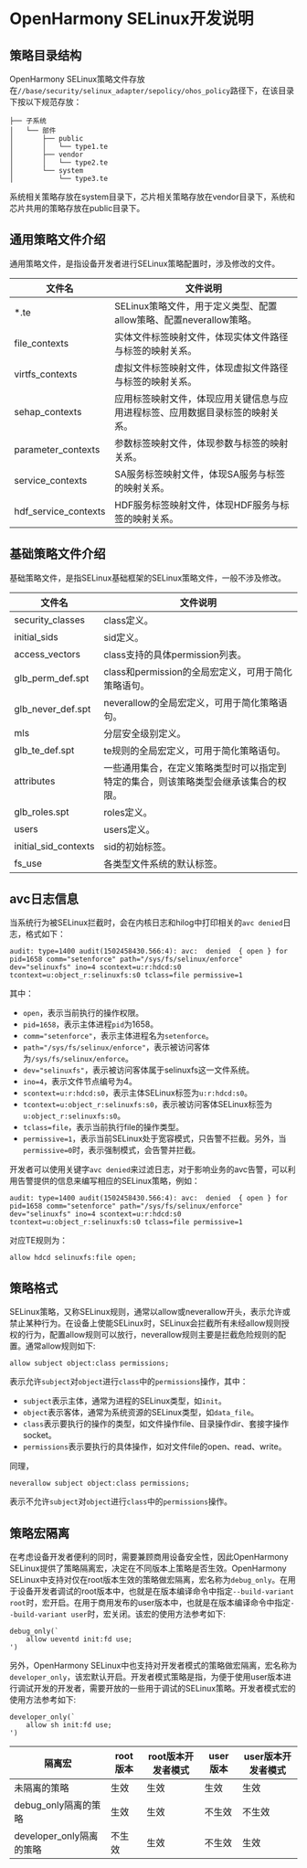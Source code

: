 # OpenHarmony SELinux开发说明

## 策略目录结构

OpenHarmony SELinux策略文件存放在`//base/security/selinux_adapter/sepolicy/ohos_policy`路径下，在该目录下按以下规范存放：
```text
├── 子系统
│   └── 部件
│       ├── public
│       │   └── type1.te
│       ├── vendor
│       │   └── type2.te
│       └── system
│           └── type3.te
```
系统相关策略存放在system目录下，芯片相关策略存放在vendor目录下，系统和芯片共用的策略存放在public目录下。

## 通用策略文件介绍

通用策略文件，是指设备开发者进行SELinux策略配置时，涉及修改的文件。

| 文件名 | 文件说明 |
| -------- | -------- |
| *.te | SELinux策略文件，用于定义类型、配置allow策略、配置neverallow策略。 |
| file_contexts | 实体文件标签映射文件，体现实体文件路径与标签的映射关系。 |
| virtfs_contexts | 虚拟文件标签映射文件，体现虚拟文件路径与标签的映射关系。 |
| sehap_contexts | 应用标签映射文件，体现应用关键信息与应用进程标签、应用数据目录标签的映射关系。 |
| parameter_contexts | 参数标签映射文件，体现参数与标签的映射关系。 |
| service_contexts | SA服务标签映射文件，体现SA服务与标签的映射关系。 |
| hdf_service_contexts | HDF服务标签映射文件，体现HDF服务与标签的映射关系。 |

## 基础策略文件介绍

基础策略文件，是指SELinux基础框架的SELinux策略文件，一般不涉及修改。

| 文件名 | 文件说明 |
| -------- | -------- |
| security_classes | class定义。 |
| initial_sids | sid定义。 |
| access_vectors | class支持的具体permission列表。 |
| glb_perm_def.spt | class和permission的全局宏定义，可用于简化策略语句。 |
| glb_never_def.spt | neverallow的全局宏定义，可用于简化策略语句。 |
| mls | 分层安全级别定义。 |
| glb_te_def.spt | te规则的全局宏定义，可用于简化策略语句。 |
| attributes | 一些通用集合，在定义策略类型时可以指定到特定的集合，则该策略类型会继承该集合的权限。 |
| glb_roles.spt | roles定义。 |
| users | users定义。 |
| initial_sid_contexts | sid的初始标签。 |
| fs_use | 各类型文件系统的默认标签。 |

## avc日志信息

当系统行为被SELinux拦截时，会在内核日志和hilog中打印相关的`avc denied`日志，格式如下：
```text
audit: type=1400 audit(1502458430.566:4): avc:  denied  { open } for  pid=1658 comm="setenforce" path="/sys/fs/selinux/enforce" dev="selinuxfs" ino=4 scontext=u:r:hdcd:s0 tcontext=u:object_r:selinuxfs:s0 tclass=file permissive=1
```

其中：
  - `open`，表示当前执行的操作权限。
  - `pid=1658`，表示主体进程`pid`为1658。
  - `comm="setenforce"`，表示主体进程名为`setenforce`。
  - `path="/sys/fs/selinux/enforce"`，表示被访问客体为`/sys/fs/selinux/enforce`。
  - `dev="selinuxfs"`，表示被访问客体属于selinuxfs这一文件系统。
  - `ino=4`，表示文件节点编号为4。
  - `scontext=u:r:hdcd:s0`，表示主体SELinux标签为`u:r:hdcd:s0`。
  - `tcontext=u:object_r:selinuxfs:s0`，表示被访问客体SELinux标签为`u:object_r:selinuxfs:s0`。
  - `tclass=file`，表示当前执行file的操作类型。
  - `permissive=1`，表示当前SELinux处于宽容模式，只告警不拦截。另外，当`permissive=0`时，表示强制模式，会告警并拦截。

开发者可以使用关键字`avc denied`来过滤日志，对于影响业务的avc告警，可以利用告警提供的信息来编写相应的SELinux策略，例如：
```text
audit: type=1400 audit(1502458430.566:4): avc:  denied  { open } for  pid=1658 comm="setenforce" path="/sys/fs/selinux/enforce" dev="selinuxfs" ino=4 scontext=u:r:hdcd:s0 tcontext=u:object_r:selinuxfs:s0 tclass=file permissive=1
```

对应TE规则为：
```text
allow hdcd selinuxfs:file open;
```

## 策略格式

SELinux策略，又称SELinux规则，通常以allow或neverallow开头，表示允许或禁止某种行为。在设备上使能SELinux时，SELinux会拦截所有未经allow规则授权的行为，配置allow规则可以放行，neverallow规则主要是拦截危险规则的配置。通常allow规则如下:
```text
allow subject object:class permissions;
```
  表示允许`subject`对`object`进行`class`中的`permissions`操作，其中：
  - `subject`表示主体，通常为进程的SELinux类型，如`init`。
  - `object`表示客体，通常为系统资源的SELinux类型，如`data_file`。
  - `class`表示要执行的操作的类型，如文件操作file、目录操作dir、套接字操作socket。
  - `permissions`表示要执行的具体操作，如对文件file的open、read、write。

同理，
```text
neverallow subject object:class permissions;
```
表示不允许`subject`对`object`进行`class`中的`permissions`操作。

## 策略宏隔离

在考虑设备开发者便利的同时，需要兼顾商用设备安全性，因此OpenHarmony SELinux提供了策略隔离宏，决定在不同版本上策略是否生效。OpenHarmony SELinux中支持对仅在root版本生效的策略做宏隔离，宏名称为`debug_only`。在用于设备开发者调试的root版本中，也就是在版本编译命令中指定`--build-variant root`时，宏开启。在用于商用发布的user版本中，也就是在版本编译命令中指定`--build-variant user`时，宏关闭。该宏的使用方法参考如下:
```text
debug_only(`
    allow ueventd init:fd use;
')
```

另外，OpenHarmony SELinux中也支持对开发者模式的策略做宏隔离，宏名称为`developer_only`，该宏默认开启。开发者模式策略是指，为便于使用user版本进行调试开发的开发者，需要开放的一些用于调试的SELinux策略。开发者模式宏的使用方法参考如下:
```text
developer_only(`
    allow sh init:fd use;
')
```

| 隔离宏 | root版本 | root版本开发者模式 | user版本 | user版本开发者模式 |
| -------- | -------- | -------- | -------- | -------- |
| 未隔离的策略 | 生效 | 生效 | 生效 | 生效 |
| debug_only隔离的策略 | 生效 |生效 | 不生效 | 不生效 |
| developer_only隔离的策略 | 不生效 | 生效 | 不生效 | 生效 |
